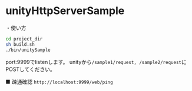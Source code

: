# unityHttpServerSample

・使い方

```sh
cd project_dir
sh build.sh
./bin/unitySample
```

port:9999でlistenします。
unityから`/sample1/request, /sample2/request`にPOSTしてください。

■ 疎通確認
`
http://localhost:9999/web/ping
`

